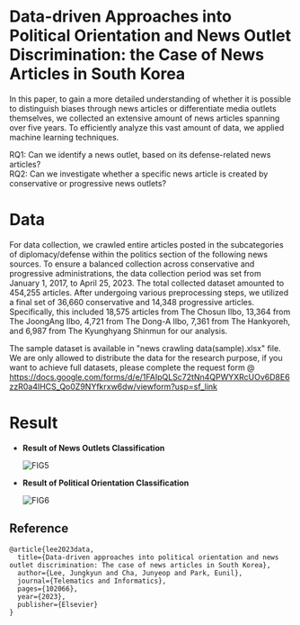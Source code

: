 # Data-driven Approaches into Political Orientation and News Outlet Discrimination: the Case of News Articles in South Korea


In this paper, to gain a more detailed understanding of whether it is possible to distinguish biases through news articles or differentiate media outlets themselves, we collected an extensive amount of news articles spanning over five years. To efficiently analyze this vast amount of data, we applied machine learning techniques.

RQ1: Can we identify a news outlet, based on its defense-related news articles?                       
RQ2: Can we investigate whether a specific news article is created by conservative or progressive news outlets?


# Data

For data collection, we crawled entire articles posted in the subcategories of diplomacy/defense within the politics section of the following news sources. To ensure a balanced collection across conservative and progressive administrations, the data collection period was set from January 1, 2017, to April 25, 2023. The total collected dataset amounted to 454,255 articles. After undergoing various preprocessing steps, we utilized a final set of 36,660 conservative and 14,348 progressive articles. Specifically, this included 18,575 articles from The Chosun Ilbo, 13,364 from The JoongAng Ilbo, 4,721 from The Dong-A Ilbo, 7,361 from The Hankyoreh, and 6,987 from The Kyunghyang Shinmun for our analysis.

The sample dataset is available in "news crawling data(sample).xlsx" file. We are only allowed to distribute the data for the research purpose, if you want to achieve full datasets, please complete the request form @ https://docs.google.com/forms/d/e/1FAIpQLSc72tNn4QPWYXRcUOv6D8E6zzR0a4IHCS_Qo0Z9NYfkrxw6dw/viewform?usp=sf_link

# Result
- **Result of News Outlets Classification** 
 
   ![FIG5](https://github.com/dxlabskku/PoliticalOrientationDiscrimination/assets/126649723/21b51488-4db3-4742-9c9c-8c8908cd518d)
  

- **Result of Political Orientation Classification**
     
   ![FIG6](https://github.com/dxlabskku/PoliticalOrientationDiscrimination/assets/126649723/d1c11dad-76e0-4571-9484-f475b5e6f0fa)


## Reference
```
@article{lee2023data,
  title={Data-driven approaches into political orientation and news outlet discrimination: The case of news articles in South Korea},
  author={Lee, Jungkyun and Cha, Junyeop and Park, Eunil},
  journal={Telematics and Informatics},
  pages={102066},
  year={2023},
  publisher={Elsevier}
}
```
